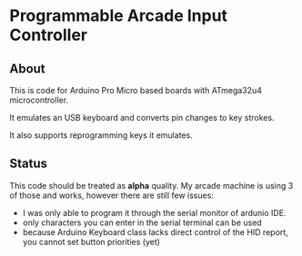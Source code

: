 Programmable Arcade Input Controller
====================================


About
-----

This is code for Arduino Pro Micro based boards with ATmega32u4 microcontroller.

It emulates an USB keyboard and converts pin changes to key strokes.

It also supports reprogramming keys it emulates.


Status
------

This code should be treated as **alpha** quality. My arcade machine is using 3 of those and works, however there are still few issues:

* I was only able to program it through the serial monitor of ardunio IDE.
* only characters you can enter in the serial terminal can be used
* because Arduino Keyboard class lacks direct control of the HID report, you cannot set button priorities (yet)

